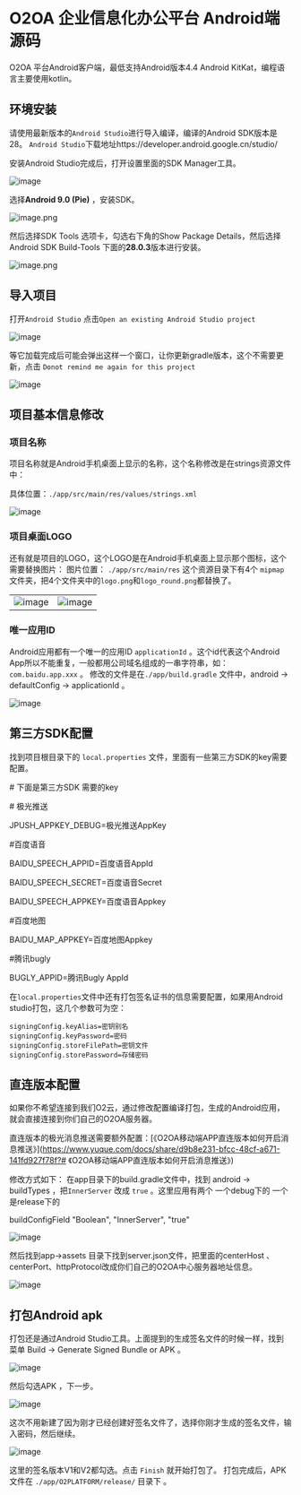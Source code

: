 # O2OA 企业信息化办公平台 Android端源码



O2OA 平台Android客户端，最低支持Android版本4.4 Android KitKat，编程语言主要使用kotlin。



## 环境安装

请使用最新版本的`Android Studio`进行导入编译，编译的Android SDK版本是 28。 `Android Studio`下载地址https://developer.android.google.cn/studio/



安装Android Studio完成后，打开设置里面的SDK Manager工具。

![image](./img/1577344557429-5f5242d4-89b0-426e-bf59-057a2e52686f.png)

选择**Android 9.0 (Pie)** ，安装SDK。

![image.png](./img/1598252598869-65ccd9b0-f539-4846-a56e-d242fb75225f.png)

然后选择SDK Tools 选项卡，勾选右下角的Show Package Details，然后选择Android SDK Build-Tools 下面的**28.0.3**版本进行安装。

![image.png](https://cdn.nlark.com/yuque/0/2020/png/501589/1598252653094-fa973e3c-95a7-405b-8d29-2d4813892656.png?x-oss-process=image%2Fresize%2Cw_1500)





## 导入项目

打开`Android Studio` 点击`Open an existing Android Studio project`



![image](./img/1577344557509-a21b55b1-4241-4b5a-b642-aa6c74c8e549.png)



等它加载完成后可能会弹出这样一个窗口，让你更新gradle版本，这个不需要更新，点击 `Donot remind me again for this project`



![image](./img/1577344558957-4a1ed875-17de-4d35-9a53-1fc14de8caff.png)





## 项目基本信息修改

### 项目名称

项目名称就是Android手机桌面上显示的名称，这个名称修改是在strings资源文件中：

具体位置：`./app/src/main/res/values/strings.xml`



![image](./img/1577344557451-0d30193a-801c-43bd-94a5-b60ac07773a5.png)



### 项目桌面LOGO

还有就是项目的LOGO，这个LOGO是在Android手机桌面上显示那个图标，这个需要替换图片： 图片位置： `./app/src/main/res` 这个资源目录下有4个 `mipmap` 文件夹，把4个文件夹中的`logo.png`和`logo_round.png`都替换了。



|                                                              |                                                              |
| ------------------------------------------------------------ | ------------------------------------------------------------ |
| ![image](./img/1577344557413-0780e7c6-8597-4239-a47a-b2aef0b879dc.png) | ![image](./img/1577344557674-0bc05c23-9c26-409c-b2e4-5f16f92e7f8b.png) |



### 唯一应用ID



Android应用都有一个唯一的应用ID `applicationId` 。这个id代表这个Android App所以不能重复，一般都用公司域名组成的一串字符串，如： `com.baidu.app.xxx` 。 修改的文件是在`./app/build.gradle` 文件中，android -> defaultConfig -> applicationId 。

![image](./img/1577344557438-dee08395-93fd-427a-86be-871cc8701316.png)



## 第三方SDK配置

找到项目根目录下的 `local.properties` 文件，里面有一些第三方SDK的key需要配置。

\# 下面是第三方SDK 需要的key

\# 极光推送

JPUSH_APPKEY_DEBUG=极光推送AppKey

\#百度语音

BAIDU_SPEECH_APPID=百度语音AppId

BAIDU_SPEECH_SECRET=百度语音Secret

BAIDU_SPEECH_APPKEY=百度语音Appkey

\#百度地图

BAIDU_MAP_APPKEY=百度地图Appkey

\#腾讯bugly

BUGLY_APPID=腾讯Bugly AppId



在`local.properties`文件中还有打包签名证书的信息需要配置，如果用Android studio打包，这几个参数可为空：

```
signingConfig.keyAlias=密钥别名
signingConfig.keyPassword=密码
signingConfig.storeFilePath=密钥文件
signingConfig.storePassword=存储密码
```

 

## 直连版本配置 

如果你不希望连接到我们O2云，通过修改配置编译打包，生成的Android应用，就会直接连接到你们自己的O2OA服务器。 

直连版本的极光消息推送需要额外配置：[《O2OA移动端APP直连版本如何开启消息推送》](https://www.yuque.com/docs/share/d9b8e231-bfcc-48cf-a671-141fd927f78f?# 《O2OA移动端APP直连版本如何开启消息推送》)

修改方式如下： 在app目录下的build.gradle文件中，找到 android -> buildTypes ，把`InnerServer` 改成 `true` 。这里应用有两个 一个debug下的 一个是release下的

buildConfigField "Boolean", "InnerServer", "true"

![image](./img/1577344559312-11600328-394a-4b1a-8798-b85c1af59219.png)

然后找到app->assets 目录下找到server.json文件，把里面的centerHost 、 centerPort、httpProtocol改成你们自己的O2OA中心服务器地址信息。

![image](./img/1577344559030-1735ff15-8980-42cf-a8c8-220d9d8ff200.png)



## 打包Android apk

打包还是通过Android Studio工具。上面提到的生成签名文件的时候一样，找到菜单 Build -> Generate Signed Bundle or APK 。



![image](./img/1577344557829-5b7d13c2-9b8c-4743-abb6-b7df21af84f9.png)



然后勾选APK ，下一步。 



![image](./img/1577344558176-f5c3d53c-4483-4070-9164-49de977ef72e.png)



这次不用新建了因为刚才已经创建好签名文件了，选择你刚才生成的签名文件，输入密码，然后继续。 



![image](./img/1577344558020-ea1b6356-e766-4b1f-a7f6-eff15dae770f.png)

这里的签名版本V1和V2都勾选。点击 `Finish` 就开始打包了。 打包完成后，APK文件在 `./app/O2PLATFORM/release/` 目录下 。





